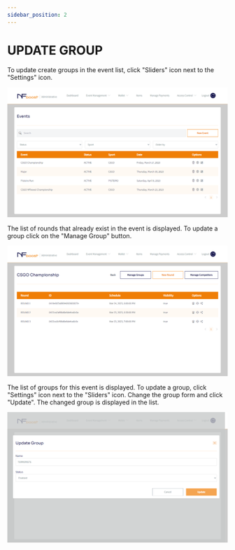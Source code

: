 ```yaml
---
sidebar_position: 2
---
```


# UPDATE GROUP

To update create groups in the event list, click "Sliders" icon next to the "Settings" icon.

![1](/img/novogrupo.png)

The list of rounds that already exist in the event is displayed. To update a group click on the "Manage Group" button.

![1](/img/criandogrupo.png)

The list of groups for this event is displayed. To update a group, click "Settings" icon next to the "Sliders" icon. Change the group form and click "Update". The changed group is displayed in the list.

![1](/img/atualizargrupo.png)
